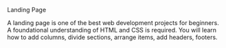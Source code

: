 Landing Page

A landing page is one of the best web development projects for beginners. A foundational understanding of HTML and CSS is required. You will learn how to add columns, divide sections, arrange items, add headers, footers.
